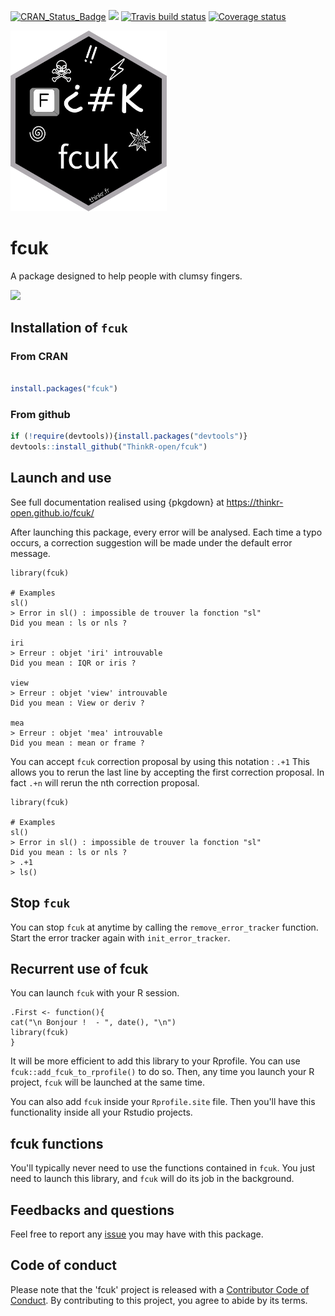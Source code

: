 [![CRAN_Status_Badge](http://www.r-pkg.org/badges/version/fcuk)](https://cran.r-project.org/package=fcuk)
[![](http://cranlogs.r-pkg.org/badges/fcuk)](https://cran.r-project.org/package=fcuk)
[![Travis build status](https://travis-ci.org/ThinkR-open/fcuk.svg?branch=master)](https://travis-ci.org/ThinkR-open/fcuk)
[![Coverage status](https://codecov.io/gh/ThinkR-open/fcuk/branch/master/graph/badge.svg)](https://codecov.io/github/ThinkR-open/fcuk?branch=master)

<img src="https://raw.githubusercontent.com/ThinkR-open/fcuk/master/img/fcuk-hex-thinkr.png" width=250px>

# fcuk

A package designed to help people with clumsy fingers.


![](https://media.giphy.com/media/l0Iy8JGxnl5rE1Z96/giphy.gif)



## Installation of `fcuk`

### From CRAN
```R

install.packages("fcuk")
```


### From github
```R
if (!require(devtools)){install.packages("devtools")}
devtools::install_github("ThinkR-open/fcuk")
```

## Launch and use

See full documentation realised using {pkgdown} at <https://thinkr-open.github.io/fcuk/>  

After launching this package, every error will be analysed. Each time a typo occurs, a correction suggestion will be made under the default error message. 

```{r}
library(fcuk)

# Examples 
sl()
> Error in sl() : impossible de trouver la fonction "sl"
Did you mean : ls or nls ?

iri
> Erreur : objet 'iri' introuvable
Did you mean : IQR or iris ?

view
> Erreur : objet 'view' introuvable
Did you mean : View or deriv ?

mea
> Erreur : objet 'mea' introuvable
Did you mean : mean or frame ?

```

You can accept `fcuk` correction proposal by using this notation : `.+1` This allows you to rerun the last line by accepting the first correction proposal.
In fact `.+n` will rerun the nth correction proposal.

```{r}
library(fcuk)

# Examples 
sl()
> Error in sl() : impossible de trouver la fonction "sl"
Did you mean : ls or nls ?
> .+1
> ls()

```

## Stop `fcuk`

You can stop `fcuk` at anytime by calling the `remove_error_tracker` function. Start the error tracker again with `init_error_tracker`. 

## Recurrent use of fcuk

You can launch `fcuk` with your R session. 

```{r}
.First <- function(){
cat("\n Bonjour !  - ", date(), "\n") 
library(fcuk)
}
```

It will be more efficient to add this library to your Rprofile. You can use `fcuk::add_fcuk_to_rprofile()` to do so. Then, any time you launch your R project, `fcuk` will be launched at the same time. 

You can also add `fcuk` inside your `Rprofile.site` file. Then you'll have this functionality inside all your Rstudio projects.

## fcuk functions

You'll typically never need to use the functions contained in `fcuk`. You just need to launch this library, and `fcuk` will do its job in the background. 

## Feedbacks and questions 

Feel free to  report any [issue](https://github.com/ThinkRstat/fcuk/issues) you may have with this package. 
  
## Code of conduct

Please note that the 'fcuk' project is released with a [Contributor Code of Conduct](CODE_OF_CONDUCT.md). By contributing to this project, you agree to abide by its terms.
